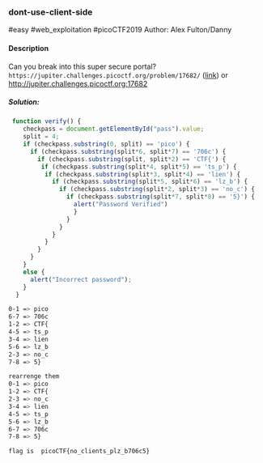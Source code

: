 ### dont-use-client-side

#easy #web_exploitation #picoCTF2019 
Author: Alex Fulton/Danny

#### Description

Can you break into this super secure portal? `https://jupiter.challenges.picoctf.org/problem/17682/` ([link](https://jupiter.challenges.picoctf.org/problem/17682/)) or http://jupiter.challenges.picoctf.org:17682

##### Solution:

```javascript
 function verify() {
    checkpass = document.getElementById("pass").value;
    split = 4;
    if (checkpass.substring(0, split) == 'pico') {
      if (checkpass.substring(split*6, split*7) == '706c') {
        if (checkpass.substring(split, split*2) == 'CTF{') {
         if (checkpass.substring(split*4, split*5) == 'ts_p') {
          if (checkpass.substring(split*3, split*4) == 'lien') {
            if (checkpass.substring(split*5, split*6) == 'lz_b') {
              if (checkpass.substring(split*2, split*3) == 'no_c') {
                if (checkpass.substring(split*7, split*8) == '5}') {
                  alert("Password Verified")
                  }
                }
              }
            }
          }
        }
      }
    }
    else {
      alert("Incorrect password");
    }
  }
```

```css
0-1 => pico
6-7 => 706c
1-2 => CTF{
4-5 => ts_p
3-4 => lien
5-6 => lz_b
2-3 => no_c
7-8 => 5}

rearrenge them 
0-1 => pico
1-2 => CTF{
2-3 => no_c
3-4 => lien
4-5 => ts_p
5-6 => lz_b
6-7 => 706c
7-8 => 5}

flag is  picoCTF{no_clients_plz_b706c5}
```
